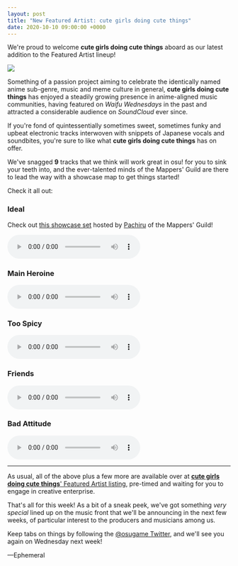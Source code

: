 ```yaml
---
layout: post
title: "New Featured Artist: cute girls doing cute things"
date: 2020-10-10 09:00:00 +0000
---
```


We're proud to welcome **cute girls doing cute things** aboard as our latest addition to the Featured Artist lineup!

![](https://assets.ppy.sh/artists/105/header.jpg)

Something of a passion project aiming to celebrate the identically named anime sub-genre, music and meme culture in general, **cute girls doing cute things** has enjoyed a steadily growing presence in anime-aligned music communities, having featured on *Waifu Wednesdays* in the past and attracted a considerable audience on *SoundCloud* ever since.

If you're fond of quintessentially sometimes sweet, sometimes funky and upbeat electronic tracks interwoven with snippets of Japanese vocals and soundbites, you're sure to like what **cute girls doing cute things** has on offer.

We've snagged **9** tracks that we think will work great in osu! for you to sink your teeth into, and the ever-talented minds of the Mappers' Guild are there to lead the way with a showcase map to get things started!

Check it all out:

### Ideal

Check out [this showcase set](https://osu.ppy.sh/beatmapsets/1248714) hosted by [Pachiru](https://osu.ppy.sh/users/2850983) of the Mappers' Guild!

<audio controls>
    <source src="https://assets.ppy.sh/artists/105/previews/2767.mp3" type="audio/mpeg">
</audio>

### Main Heroine

<audio controls>
    <source src="https://assets.ppy.sh/artists/105/previews/2769.mp3" type="audio/mpeg">
</audio>

### Too Spicy

<audio controls>
    <source src="https://assets.ppy.sh/artists/105/previews/2770.mp3" type="audio/mpeg">
</audio>

### Friends

<audio controls>
    <source src="https://assets.ppy.sh/artists/105/previews/2765.mp3" type="audio/mpeg">
</audio>

### Bad Attitude

<audio controls>
    <source src="https://assets.ppy.sh/artists/105/previews/2763.mp3" type="audio/mpeg">
</audio>

---

As usual, all of the above plus a few more are available over at [**cute girls doing cute things**' Featured Artist listing](https://osu.ppy.sh/beatmaps/artists/105), pre-timed and waiting for you to engage in creative enterprise.

That's all for this week! As a bit of a sneak peek, we've got something *very special* lined up on the music front that we'll be announcing in the next few weeks, of particular interest to the producers and musicians among us. 

Keep tabs on things by following the [@osugame Twitter](https://twitter.com/osugame), and we'll see you again on Wednesday next week!

—Ephemeral
